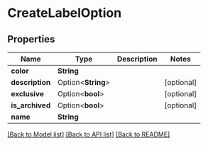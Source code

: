 # CreateLabelOption

## Properties

Name | Type | Description | Notes
------------ | ------------- | ------------- | -------------
**color** | **String** |  | 
**description** | Option<**String**> |  | [optional]
**exclusive** | Option<**bool**> |  | [optional]
**is_archived** | Option<**bool**> |  | [optional]
**name** | **String** |  | 

[[Back to Model list]](../README.md#documentation-for-models) [[Back to API list]](../README.md#documentation-for-api-endpoints) [[Back to README]](../README.md)


